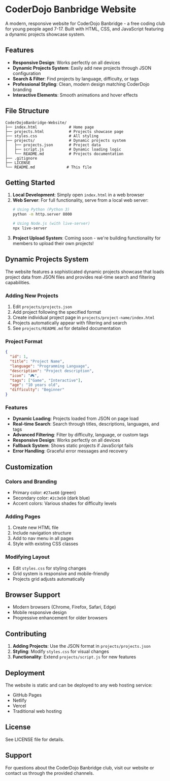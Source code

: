# CoderDojo Banbridge Website

A modern, responsive website for CoderDojo Banbridge - a free coding club for young people aged 7-17. Built with HTML, CSS, and JavaScript featuring a dynamic projects showcase system.

## Features

- **Responsive Design**: Works perfectly on all devices
- **Dynamic Projects System**: Easily add new projects through JSON configuration
- **Search & Filter**: Find projects by language, difficulty, or tags
- **Professional Styling**: Clean, modern design matching CoderDojo branding
- **Interactive Elements**: Smooth animations and hover effects

## File Structure

```
CoderDojoBanbridge-Website/
├── index.html              # Home page
├── projects.html           # Projects showcase page
├── styles.css              # All styling
├── projects/               # Dynamic projects system
│   ├── projects.json       # Project data
│   ├── script.js           # Dynamic loading logic
│   └── README.md           # Projects documentation
├── .gitignore
├── LICENSE
└── README.md              # This file
```

## Getting Started

1. **Local Development**: Simply open `index.html` in a web browser
2. **Web Server**: For full functionality, serve from a local web server:
   ```bash
   # Using Python (Python 3)
   python -m http.server 8000
   
   # Using Node.js (with live-server)
   npx live-server
   ```
3. **Project Upload System**: Coming soon - we're building functionality for members to upload their own projects!

## Dynamic Projects System

The website features a sophisticated dynamic projects showcase that loads project data from JSON files and provides real-time search and filtering capabilities.

### Adding New Projects

1. Edit `projects/projects.json`
2. Add project following the specified format
3. Create individual project page in `projects/project-name/index.html`
4. Projects automatically appear with filtering and search
5. See `projects/README.md` for detailed documentation

### Project Format

```json
{
  "id": 1,
  "title": "Project Name",
  "language": "Programming Language",
  "description": "Project description",
  "icon": "🎮",
  "tags": ["Game", "Interactive"],
  "age": "10 years old",
  "difficulty": "Beginner"
}
```

### Features

- **Dynamic Loading**: Projects loaded from JSON on page load
- **Real-time Search**: Search through titles, descriptions, languages, and tags
- **Advanced Filtering**: Filter by difficulty, language, or custom tags
- **Responsive Design**: Works perfectly on all devices
- **Fallback System**: Shows static projects if JavaScript fails
- **Error Handling**: Graceful error messages and recovery

## Customization

### Colors and Branding
- Primary color: `#27ae60` (green)
- Secondary color: `#2c3e50` (dark blue)
- Accent colors: Various shades for difficulty levels

### Adding Pages
1. Create new HTML file
2. Include navigation structure
3. Add to nav menu in all pages
4. Style with existing CSS classes

### Modifying Layout
- Edit `styles.css` for styling changes
- Grid system is responsive and mobile-friendly
- Projects grid adjusts automatically

## Browser Support

- Modern browsers (Chrome, Firefox, Safari, Edge)
- Mobile responsive design
- Progressive enhancement for older browsers

## Contributing

1. **Adding Projects**: Use the JSON format in `projects/projects.json`
2. **Styling**: Modify `styles.css` for visual changes
3. **Functionality**: Extend `projects/script.js` for new features

## Deployment

The website is static and can be deployed to any web hosting service:
- GitHub Pages
- Netlify
- Vercel
- Traditional web hosting

## License

See LICENSE file for details.

## Support

For questions about the CoderDojo Banbridge club, visit our website or contact us through the provided channels.
